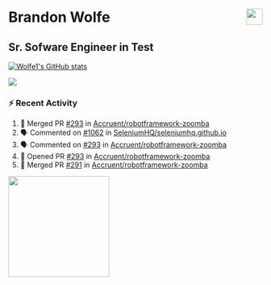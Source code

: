 Brandon Wolfe <a href="https://www.linkedin.com/in/brandon-wolfe1" target="_blank" rel="noreferrer"><img src="https://raw.githubusercontent.com/danielcranney/readme-generator/main/public/icons/socials/linkedin.svg" width="32" height="32" align="right"/></a>
==============================
Sr. Sofware Engineer in Test
-----------------------------

<p align="left"><a href="http://www.github.com/Wolfe1"><img src="https://github-readme-stats.vercel.app/api?username=Wolfe1&show_icons=true&hide=&count_private=true&title_color=0891b2&text_color=ffffff&icon_color=0891b2&bg_color=1c1917&hide_border=true&show_icons=true" alt="Wolfe1's GitHub stats" /></a></p>
<p align="left"><a href="http://www.github.com/Wolfe1"><img src="https://github-readme-streak-stats.herokuapp.com/?user=Wolfe1&stroke=ffffff&background=1c1917&ring=0891b2&fire=0891b2&currStreakNum=ffffff&currStreakLabel=0891b2&sideNums=ffffff&sideLabels=ffffff&dates=ffffff&hide_border=true" /></a></p>

### :zap: Recent Activity
<!--START_SECTION:activity-->
1. 🎉 Merged PR [#293](https://github.com/Accruent/robotframework-zoomba/pull/293) in [Accruent/robotframework-zoomba](https://github.com/Accruent/robotframework-zoomba)
2. 🗣 Commented on [#1062](https://github.com/SeleniumHQ/seleniumhq.github.io/issues/1062) in [SeleniumHQ/seleniumhq.github.io](https://github.com/SeleniumHQ/seleniumhq.github.io)
3. 🗣 Commented on [#293](https://github.com/Accruent/robotframework-zoomba/issues/293) in [Accruent/robotframework-zoomba](https://github.com/Accruent/robotframework-zoomba)
4. 💪 Opened PR [#293](https://github.com/Accruent/robotframework-zoomba/pull/293) in [Accruent/robotframework-zoomba](https://github.com/Accruent/robotframework-zoomba)
5. 🎉 Merged PR [#291](https://github.com/Accruent/robotframework-zoomba/pull/291) in [Accruent/robotframework-zoomba](https://github.com/Accruent/robotframework-zoomba)
<!--END_SECTION:activity-->

<a href="https://www.buymeacoffee.com/wolfe"><img src="https://cdn.buymeacoffee.com/buttons/v2/default-yellow.png" width="200" /></a>
